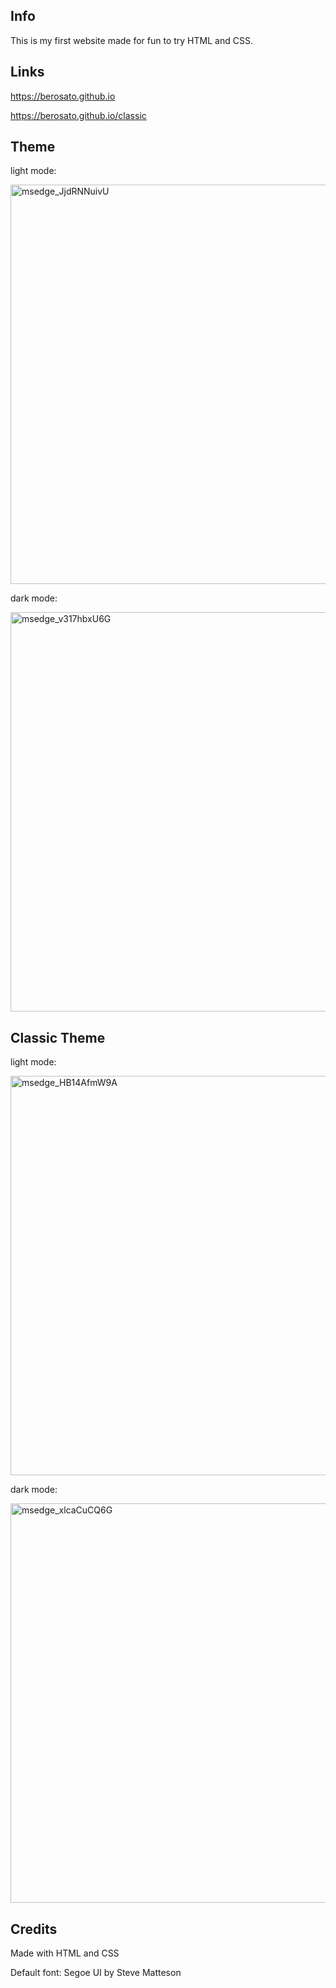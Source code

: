 ## Info
This is my first website made for fun to try HTML and CSS.

## Links
https://berosato.github.io

https://berosato.github.io/classic

## Theme
light mode:

<img width="639" alt="msedge_JjdRNNuivU" src="https://user-images.githubusercontent.com/75726739/154852368-e053725c-8dfb-4581-913c-70e00fbc099a.png">

dark mode:

<img width="639" alt="msedge_v317hbxU6G" src="https://user-images.githubusercontent.com/75726739/154852390-58451e23-c134-45f5-9b3d-433fcd136935.png">

## Classic Theme
light mode:

<img width="639" alt="msedge_HB14AfmW9A" src="https://user-images.githubusercontent.com/75726739/154852406-9e5e2fb7-82dd-4a5d-b7de-3baf13e3d87d.png">

dark mode:
  
<img width="639" alt="msedge_xlcaCuCQ6G" src="https://user-images.githubusercontent.com/75726739/154852414-ba7405e0-1cdb-4757-b744-404eb977901e.png">

## Credits 
Made with HTML and CSS

Default font: Segoe UI by Steve Matteson
